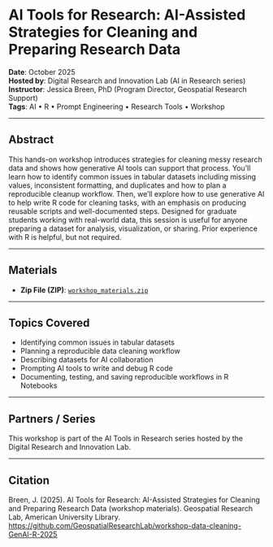 # AI Tools for Research: AI-Assisted Strategies for Cleaning and Preparing Research Data

**Date**: October 2025  
**Hosted by**: Digital Research and Innovation Lab (AI in Research series)  
**Instructor**: Jessica Breen, PhD (Program Director, Geospatial Research Support)  
**Tags**: AI • R • Prompt Engineering • Research Tools • Workshop

---

## Abstract

This hands-on workshop introduces strategies for cleaning messy research data and shows how generative AI tools can support that process. You’ll learn how to identify common issues in tabular datasets including missing values, inconsistent formatting, and duplicates and how to plan a reproducible cleanup workflow. Then, we’ll explore how to use generative AI to help write R code for cleaning tasks, with an emphasis on producing reusable scripts and well-documented steps. Designed for graduate students working with real-world data, this session is useful for anyone preparing a dataset for analysis, visualization, or sharing. Prior experience with R is helpful, but not required.

---

## Materials

- **Zip File (ZIP)**: [`workshop_materials.zip`](documents/workshop_materials.zip)

---

## Topics Covered
	
- Identifying common issues in tabular datasets
- Planning a reproducible data cleaning workflow
- Describing datasets for AI collaboration
- Prompting AI tools to write and debug R code
- Documenting, testing, and saving reproducible workflows in R Notebooks

---

## Partners / Series

This workshop is part of the AI Tools in Research series hosted by the Digital Research and Innovation Lab.

---

## Citation

Breen, J. (2025). AI Tools for Research: AI-Assisted Strategies for Cleaning and Preparing Research Data (workshop materials).
Geospatial Research Lab, American University Library.
https://github.com/GeospatialResearchLab/workshop-data-cleaning-GenAI-R-2025
